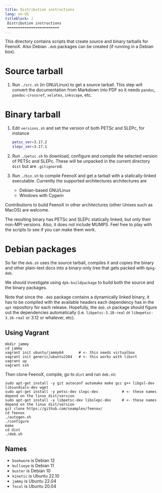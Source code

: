 ```yaml
---
title: Distribution instructions
lang: en-US
titleblock: |
 Distribution instructions
 ========================
...
```


This directory contains scripts that create source and binary tarballs for FeenoX.
Also Debian `.deb` packages can be created (if running in a Debian box).

# Source tarball 

 1. Run `./src.sh` (in GNU/Linux) to get a source tarball. This step will convert the documentation from Markdown into PDF so it needs `pandoc`, `pandoc-crossref`, `xelatex`, `inkscape`, etc.

# Binary tarball

 1. Edit `versions.sh` and set the version of both PETSc and SLEPc, for instance

    ```bash
    petsc_ver=3.17.2
    slepc_ver=3.17.1
    ```
   
 2. Run `./petsc.sh` to download, configure and compile the selected version of PETSc and SLEPc.
These will be unpacked in the current directory `dist` but are `.gitignore`d.

 3. Run `./bin.sh` to compile FeenoX and get a tarball with a statically-linked executable.
 Currently the supported architectures architectures are
   
    * Debian-based GNU/Linux
    * Windows with Cygwin

 Contributions to build FeenoX in other architectures (other Unixes such as MacOS) are welcome.
 
 The resulting binary has PETSc and SLEPc statically linked, but only their non-MPI versions.
 Also, it does not include MUMPS. Feel free to play with the scripts to see if you can make them work.

# Debian packages

So far the `deb.sh` uses the source tarball, compiles it and copies the binary and other plain-text docs into a binary-only tree that gets packed with `dpkg-deb`. 

We should investigate using `dpk-buildpackage` to build both the source and the binary packages.

Note that since the `.deb` package contains a dynamically linked binary, it has to be compiled with the available headers each dependency has in the `apt` repository for each release. Hopefully, the `deb.sh` package should figure out the dependencies automatically (i.e. `libpetsc-3.18-real` or `libepetsc-3.16-real` or 3.12 or whatever, etc).


## Using Vagrant

```terminal
mkdir jammy
cd jammy
vagrant init ubuntu/jammy64       # <- this needs virtualbox
vagrant init generic/ubuntu2204   # <- this works with libvrt
vagrant up
vagrant ssh
```

Then clone FeenoX, compile, go to `dist` and run `deb.sh`:

```terminal
sudo apt-get install -y git autoconf automake make gcc g++ libgsl-dev libsundials-dev wget
sudo apt-get install -y petsc-dev slepc-dev           # <- these names depend on the linux dist/version
sudo apt-get install -y libpetsc-dev libslepc-dev     # <- these names depend on the linux dist/version
git clone https://github.com/seamplex/feenox/
cd feenox
./autogen.sh
./configure
make
cd dist
./deb.sh
```

## Names

 * `bookworm` is Debian 12
 * `bullseye` is Debian 11
 * `buster` is Debian 10
 * `kinetic` is Ubuntu 22.10
 * `jammy` is Ubuntu 22.04
 * `focal` is Ubuntu 20.04
